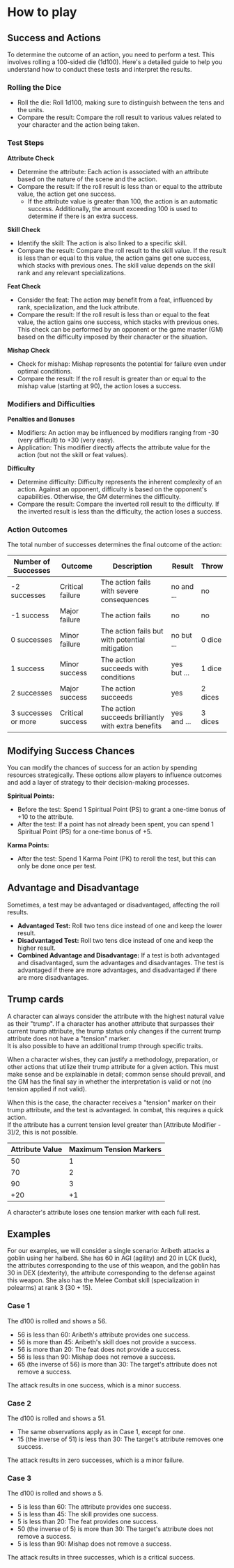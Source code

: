# How to play

## Success and Actions

To determine the outcome of an action, you need to perform a test. This involves rolling a 100-sided die (1d100). Here's a detailed guide to help you understand how to conduct these tests and interpret the results.

### Rolling the Dice

- Roll the die: Roll 1d100, making sure to distinguish between the tens and the units.
- Compare the result: Compare the roll result to various values related to your character and the action being taken.

### Test Steps

**Attribute Check**

- Determine the attribute: Each action is associated with an attribute based on the nature of the scene and the action.
- Compare the result: If the roll result is less than or equal to the attribute value, the action get one success.
  - If the attribute value is greater than 100, the action is an automatic success. Additionally, the amount exceeding 100 is used to determine if there is an extra success.

**Skill Check**

- Identify the skill: The action is also linked to a specific skill.
- Compare the result: Compare the roll result to the skill value. If the result is less than or equal to this value, the action gains get one success, which stacks with previous ones. The skill value depends on the skill rank and any relevant specializations.

**Feat Check**

- Consider the feat: The action may benefit from a feat, influenced by rank, specialization, and the luck attribute.
- Compare the result: If the roll result is less than or equal to the feat value, the action gains one success, which stacks with previous ones. This check can be performed by an opponent or the game master (GM) based on the difficulty imposed by their character or the situation.

**Mishap Check**

- Check for mishap: Mishap represents the potential for failure even under optimal conditions.
- Compare the result: If the roll result is greater than or equal to the mishap value (starting at 90), the action loses a success.

### Modifiers and Difficulties

**Penalties and Bonuses**

- Modifiers: An action may be influenced by modifiers ranging from -30 (very difficult) to +30 (very easy).
- Application: This modifier directly affects the attribute value for the action (but not the skill or feat values).

**Difficulty**

- Determine difficulty: Difficulty represents the inherent complexity of an action. Against an opponent, difficulty is based on the opponent's capabilities. Otherwise, the GM determines the difficulty.
- Compare the result: Compare the inverted roll result to the difficulty. If the inverted result is less than the difficulty, the action loses a success.

### Action Outcomes

The total number of successes determines the final outcome of the action:

| Number of Successes | Outcome          | Description                                         | Result      | Throw   |
| ------------------- | ---------------- | --------------------------------------------------- | ----------- | ------- |
| -2 successes        | Critical failure | The action fails with severe consequences           | no and ...  | no      |
| -1 success          | Major failure    | The action fails                                    | no          | no      |
| 0 successes         | Minor failure    | The action fails but with potential mitigation      | no but ...  | 0 dice  |
| 1 success           | Minor success    | The action succeeds with conditions                 | yes but ... | 1 dice  |
| 2 successes         | Major success    | The action succeeds                                 | yes         | 2 dices |
| 3 successes or more | Critical success | The action succeeds brilliantly with extra benefits | yes and ... | 3 dices |

## Modifying Success Chances

You can modify the chances of success for an action by spending resources strategically.
These options allow players to influence outcomes and add a layer of strategy to their decision-making processes.

**Spiritual Points:**

- Before the test: Spend 1 Spiritual Point (PS) to grant a one-time bonus of +10 to the attribute.
- After the test: If a point has not already been spent, you can spend 1 Spiritual Point (PS) for a one-time bonus of +5.

**Karma Points:**

- After the test: Spend 1 Karma Point (PK) to reroll the test, but this can only be done once per test.

## Advantage and Disadvantage

Sometimes, a test may be advantaged or disadvantaged, affecting the roll results.

- **Advantaged Test:** Roll two tens dice instead of one and keep the lower result.
- **Disadvantaged Test:** Roll two tens dice instead of one and keep the higher result.
- **Combined Advantage and Disadvantage:** If a test is both advantaged and disadvantaged, sum the advantages and disadvantages. The test is advantaged if there are more advantages, and disadvantaged if there are more disadvantages.

## Trump cards

A character can always consider the attribute with the highest natural value as their "trump". If a character has another attribute that surpasses their current trump attribute, the trump status only changes if the current trump attribute does not have a "tension" marker.  
It is also possible to have an additional trump through specific traits.

When a character wishes, they can justify a methodology, preparation, or other actions that utilize their trump attribute for a given action. This must make sense and be explainable in detail; common sense should prevail, and the GM has the final say in whether the interpretation is valid or not (no tension applied if not valid).  

When this is the case, the character receives a "tension" marker on their trump attribute, and the test is advantaged. In combat, this requires a quick action.  
If the attribute has a current tension level greater than [Attribute Modifier - 3]/2, this is not possible.  

| Attribute Value | Maximum Tension Markers |
|-----------------|-------------------------|
| 50              | 1                       |
| 70              | 2                       |
| 90              | 3                       |
| +20             | +1                      |

A character's attribute loses one tension marker with each full rest.

## Examples

For our examples, we will consider a single scenario:
Aribeth attacks a goblin using her halberd. She has 60 in AGI (agility) and 20 in LCK (luck), the attributes corresponding to the use of this weapon, and the goblin has 30 in DEX (dexterity), the attribute corresponding to the defense against this weapon.
She also has the Melee Combat skill (specialization in polearms) at rank 3 (30 + 15).

### Case 1

The d100 is rolled and shows a 56.

- 56 is less than 60: Aribeth's attribute provides one success.
- 56 is more than 45: Aribeth's skill does not provide a success.
- 56 is more than 20: The feat does not provide a success.
- 56 is less than 90: Mishap does not remove a success.
- 65 (the inverse of 56) is more than 30: The target's attribute does not remove a success.

The attack results in one success, which is a minor success.

### Case 2

The d100 is rolled and shows a 51.

- The same observations apply as in Case 1, except for one.
- 15 (the inverse of 51) is less than 30: The target's attribute removes one success.

The attack results in zero successes, which is a minor failure.

### Case 3

The d100 is rolled and shows a 5.

- 5 is less than 60: The attribute provides one success.
- 5 is less than 45: The skill provides one success.
- 5 is less than 20: The feat provides one success.
- 50 (the inverse of 5) is more than 30: The target's attribute does not remove a success.
- 5 is less than 90: Mishap does not remove a success.

The attack results in three successes, which is a critical success.
